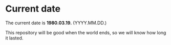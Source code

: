 # Current date

The current date is **1980.03.19.** (YYYY.MM.DD.)

This repository will be good when the world ends, so we will know how long it lasted.